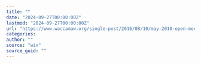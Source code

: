```yaml
---
title: ""
date: "2024-09-27T00:00:00Z"
lastmod: "2024-09-27T00:00:00Z"
url: "https://www.waccamaw.org/single-post/2016/08/10/may-2010-open-meeting-summary-05072010"
categories:
author: ""
source: "wix"
source_guid: ""
---
```





